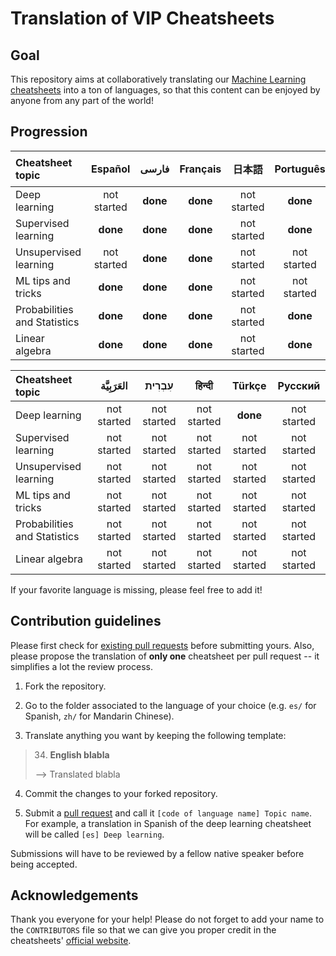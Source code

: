 # Translation of VIP Cheatsheets
## Goal
This repository aims at collaboratively translating our [Machine Learning cheatsheets](https://github.com/afshinea/stanford-cs-229-machine-learning) into a ton of languages, so that this content can be enjoyed by anyone from any part of the world!

## Progression
|Cheatsheet topic|Español|فارسی|Français|日本語|Português|简体中文|
|:---|:---:|:---:|:---:|:---:|:---:|:---:|
|Deep learning|not started|**done**|**done**|not started|**done**|not started|
|Supervised learning|**done**|**done**|**done**|not started|**done**|not started|
|Unsupervised learning|not started|**done**|**done**|not started|not started|not started|
|ML tips and tricks|**done**|**done**|**done**|not started|not started|not started|
|Probabilities and Statistics|**done**|**done**|**done**|not started|**done**|not started|
|Linear algebra|**done**|**done**|**done**|not started|**done**|not started|

|Cheatsheet topic|العَرَبِيَّة|עִבְרִית|हिन्दी|Türkçe|Русский|
|:---|:---:|:---:|:---:|:---:|:---:|
|Deep learning|not started|not started|not started|**done**|not started|
|Supervised learning|not started|not started|not started|not started|not started|
|Unsupervised learning|not started|not started|not started|not started|not started|
|ML tips and tricks|not started|not started|not started|not started|not started|
|Probabilities and Statistics|not started|not started|not started|not started|not started|
|Linear algebra|not started|not started|not started|not started|not started|

If your favorite language is missing, please feel free to add it!

## Contribution guidelines
Please first check for [existing pull requests](https://github.com/shervinea/cheatsheet-translation/pulls) before submitting yours. Also, please propose the translation of **only one** cheatsheet per pull request -- it simplifies a lot the review process.

1. Fork the repository.

2. Go to the folder associated to the language of your choice (e.g. `es/` for Spanish, `zh/` for Mandarin Chinese).

3. Translate anything you want by keeping the following template:
> 34. **English blabla**
>
> &#10230; Translated blabla

4. Commit the changes to your forked repository.

5. Submit a [pull request](https://help.github.com/articles/creating-a-pull-request/) and call it `[code of language name] Topic name`. For example, a translation in Spanish of the deep learning cheatsheet will be called `[es] Deep learning`.

Submissions will have to be reviewed by a fellow native speaker before being accepted.

## Acknowledgements
Thank you everyone for your help! Please do not forget to add your name to the `CONTRIBUTORS` file so that we can give you proper credit in the cheatsheets' [official website](https://stanford.edu/~shervine/teaching/cs-229.html).
